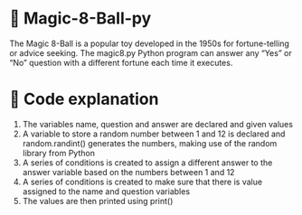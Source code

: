 # 🎱 Magic-8-Ball-py
The Magic 8-Ball is a popular toy developed in the 1950s for fortune-telling or advice seeking. The magic8.py Python program can answer any “Yes” or “No” question with a different fortune each time it executes.

# 🐍 Code explanation

1. The variables name, question and answer are declared and given values
2. A variable to store a random number between 1 and 12 is declared and random.randint() generates the numbers, making use of the random library from Python
3. A series of conditions is created to assign a different answer to the answer variable based on the numbers between 1 and 12
4. A series of conditions is created to make sure that there is value assigned to the name and question variables
5. The values are then printed using print()
